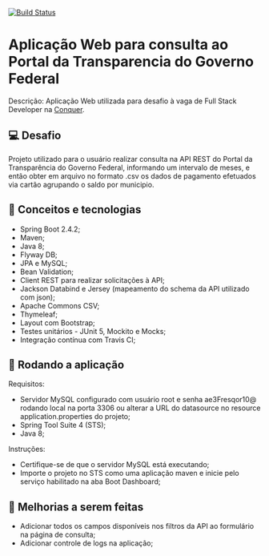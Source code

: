 [![Build Status](https://travis-ci.org/jeanLuizInsight/desafio-conquer.svg?branch=main)](https://travis-ci.org/jeanLuizInsight/desafio-conquer)

# Aplicação Web para consulta ao Portal da Transparencia do Governo Federal

Descrição: Aplicação Web utilizada para desafio à vaga de Full Stack Developer na [Conquer](https://escolaconquer.abler.com.br/vagas/desenvolvedor-fullstack-senior-793496).

## :computer: Desafio
Projeto utilizado para o usuário realizar consulta na API REST do Portal da Transparência do Governo Federal, informando um intervalo de meses, e então obter em arquivo no formato .csv os dados de pagamento efetuados via cartão agrupando o saldo por municipio.

## :rocket: Conceitos e tecnologias
* Spring Boot 2.4.2;
* Maven;
* Java 8;
* Flyway DB;
* JPA e MySQL;
* Bean Validation;
* Client REST para realizar solicitações à API;
* Jackson Databind e Jersey (mapeamento do schema da API utilizado com json);
* Apache Commons CSV;
* Thymeleaf;
* Layout com Bootstrap;
* Testes unitários - JUnit 5, Mockito e Mocks;
* Integração contínua com Travis CI;

## :wrench: Rodando a aplicação
Requisitos:

* Servidor MySQL configurado com usuário root e senha ae3Fresqor10@ rodando local na porta 3306 ou alterar a URL do datasource no resource application.properties do projeto;
* Spring Tool Suite 4 (STS);
* Java 8;

Instruções:

* Certifique-se de que o servidor MySQL está executando;
* Importe o projeto no STS como uma aplicação maven e inicie pelo serviço habilitado na aba Boot Dashboard;

## :bookmark: Melhorias a serem feitas
* Adicionar todos os campos disponíveis nos filtros da API ao formulário na página de consulta;
* Adicionar controle de logs na aplicação;
